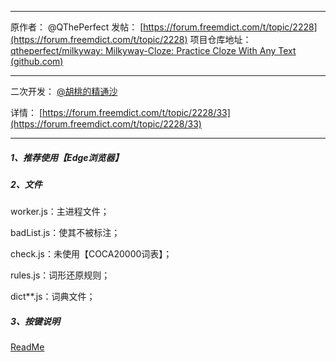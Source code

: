 -------

 原作者：          @QThePerfect
		发帖：             [https://forum.freemdict.com/t/topic/2228](https://forum.freemdict.com/t/topic/2228)
		项目仓库地址： [qtheperfect/milkyway: Milkyway-Cloze: Practice Cloze With Any Text (github.com)](https://github.com/qtheperfect/milkyway/)

------

二次开发：        [@胡桃的精通沙](https://space.bilibili.com/96466254)        	   

详情：			    [https://forum.freemdict.com/t/topic/2228/33](https://forum.freemdict.com/t/topic/2228/33)

--------

##### 1、推荐使用【**Edge浏览器**】

##### 2、文件

worker.js：主进程文件；

badList.js：使其不被标注；

check.js：未使用【COCA20000词表】；

rules.js：词形还原规则；

dict**.js：词典文件；

##### 3、按键说明

[ReadMe ](https://mingri159.github.io/myBlog/pages/e189d2/)